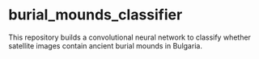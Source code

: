 # burial_mounds_classifier
This repository builds a convolutional neural network to classify whether satellite images contain ancient burial mounds in Bulgaria. 
